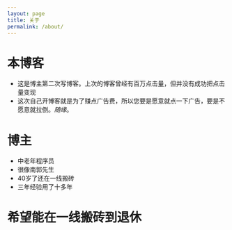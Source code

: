 ```yaml
---
layout: page
title: 关于
permalink: /about/
---
```


# 本博客
 - 这是博主第二次写博客。上次的博客曾经有百万点击量，但并没有成功把点击量变现
 - 这次自己开博客就是为了赚点广告费，所以您要是愿意就点一下广告，要是不愿意就拉倒。*随缘*。

# 博主
 - 中老年程序员
 - 很像南郭先生
 - 40岁了还在一线搬砖
 - 三年经验用了十多年

# 希望能在一线搬砖到退休

